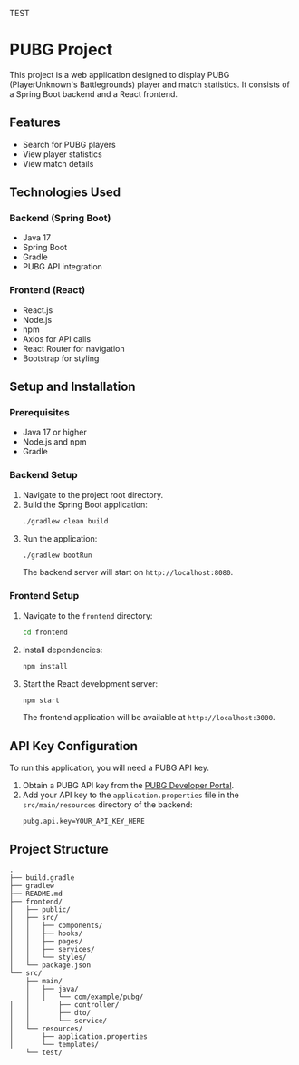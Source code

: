 TEST

# PUBG Project

This project is a web application designed to display PUBG (PlayerUnknown's Battlegrounds) player and match statistics. It consists of a Spring Boot backend and a React frontend.

## Features

- Search for PUBG players
- View player statistics
- View match details

## Technologies Used

### Backend (Spring Boot)

- Java 17
- Spring Boot
- Gradle
- PUBG API integration

### Frontend (React)

- React.js
- Node.js
- npm
- Axios for API calls
- React Router for navigation
- Bootstrap for styling

## Setup and Installation

### Prerequisites

- Java 17 or higher
- Node.js and npm
- Gradle

### Backend Setup

1.  Navigate to the project root directory.
2.  Build the Spring Boot application:
    ```bash
    ./gradlew clean build
    ```
3.  Run the application:
    ```bash
    ./gradlew bootRun
    ```
    The backend server will start on `http://localhost:8080`.

### Frontend Setup

1.  Navigate to the `frontend` directory:
    ```bash
    cd frontend
    ```
2.  Install dependencies:
    ```bash
    npm install
    ```
3.  Start the React development server:
    ```bash
    npm start
    ```
    The frontend application will be available at `http://localhost:3000`.

## API Key Configuration

To run this application, you will need a PUBG API key.
1.  Obtain a PUBG API key from the [PUBG Developer Portal](https://developer.pubg.com/).
2.  Add your API key to the `application.properties` file in the `src/main/resources` directory of the backend:
    ```properties
    pubg.api.key=YOUR_API_KEY_HERE
    ```

## Project Structure

```
.
├── build.gradle
├── gradlew
├── README.md
├── frontend/
│   ├── public/
│   ├── src/
│   │   ├── components/
│   │   ├── hooks/
│   │   ├── pages/
│   │   ├── services/
│   │   └── styles/
│   └── package.json
└── src/
    ├── main/
    │   ├── java/
    │   │   └── com/example/pubg/
│   │       ├── controller/
│   │       ├── dto/
│   │       └── service/
│   └── resources/
│       ├── application.properties
│       └── templates/
    └── test/
```